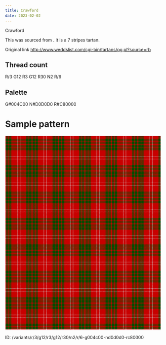 ```yaml
---
title: Crawford
date: 2023-02-02
---
```

Crawford

This was sourced from <no value>.  It is a 7 stripes tartan.

Original link http://www.weddslist.com/cgi-bin/tartans/pg.pl?source=rb

## Thread count
R/3 G12 R3 G12 R30 N2 R/6

## Palette
G#004C00 N#D0D0D0 R#C80000

# Sample pattern

![Tartan detail](tartan.png "R/3 G12 R3 G12 R30 N2 R/6 tartan")

ID: /variants/r/3/g12/r3/g12/r30/n2/r/6-g004c00-nd0d0d0-rc80000